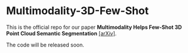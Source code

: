 # Multimodality-3D-Few-Shot

This is the official repo for our paper **Multimodality Helps Few-Shot 3D Point Cloud Semantic Segmentation** [\[arXiv\]](https://arxiv.org/abs/2410.22489).

The code will be released soon.